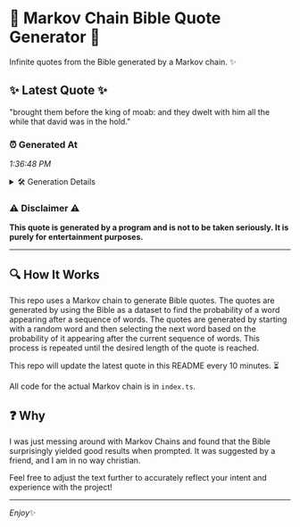 # 📖 Markov Chain Bible Quote Generator 📖

Infinite quotes from the Bible generated by a Markov chain. ✨

## ✨ Latest Quote ✨
"brought them before the king of moab: and they dwelt with him all the while that david was in the hold."

### ⏰ Generated At
*1:36:48 PM*

<details>
    <summary>🛠️ Generation Details</summary>
    <p>
        <strong>🌱 Seed:</strong> brought<br>
        <strong>🔄 Iterations:</strong> 20<br>
        <strong>📜 Context History:</strong><br>[ brought ]: them<br>[ brought, them ]: before<br>[ brought, them, before ]: the<br>[ brought, them, before, the ]: king<br>[ brought, them, before, the, king ]: of<br>[ brought, them, before, the, king, of ]: moab:<br>[ them, before, the, king, of, moab: ]: and<br>[ before, the, king, of, moab:, and ]: they<br>[ the, king, of, moab:, and, they ]: dwelt<br>[ king, of, moab:, and, they, dwelt ]: with<br>[ of, moab:, and, they, dwelt, with ]: him<br>[ moab:, and, they, dwelt, with, him ]: all<br>[ and, they, dwelt, with, him, all ]: the<br>[ they, dwelt, with, him, all, the ]: while<br>[ dwelt, with, him, all, the, while ]: that<br>[ with, him, all, the, while, that ]: david<br>[ him, all, the, while, that, david ]: was<br>[ all, the, while, that, david, was ]: in<br>[ the, while, that, david, was, in ]: the<br>[ while, that, david, was, in, the ]: hold.<br>
    </p>
</details>

### ⚠️ Disclaimer ⚠️
**This quote is generated by a program and is not to be taken seriously. It is purely for entertainment purposes.**

---

## 🔍 How It Works

This repo uses a Markov chain to generate Bible quotes. The quotes are generated by using the Bible as a dataset to find the probability of a word appearing after a sequence of words. The quotes are generated by starting with a random word and then selecting the next word based on the probability of it appearing after the current sequence of words. This process is repeated until the desired length of the quote is reached.

This repo will update the latest quote in this README every 10 minutes. ⏳

All code for the actual Markov chain is in `index.ts`.

## ❓ Why

I was just messing around with Markov Chains and found that the Bible surprisingly yielded good results when prompted. 
It was suggested by a friend, and I am in no way christian.

Feel free to adjust the text further to accurately reflect your intent and experience with the project!

---

*Enjoy*✨
